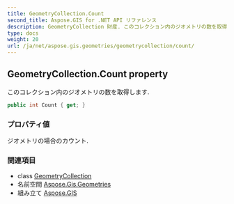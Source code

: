 ```yaml
---
title: GeometryCollection.Count
second_title: Aspose.GIS for .NET API リファレンス
description: GeometryCollection 財産. このコレクション内のジオメトリの数を取得します.
type: docs
weight: 20
url: /ja/net/aspose.gis.geometries/geometrycollection/count/
---
```

## GeometryCollection.Count property

このコレクション内のジオメトリの数を取得します.

```csharp
public int Count { get; }
```

### プロパティ値

ジオメトリの場合のカウント.

### 関連項目

* class [GeometryCollection](../)
* 名前空間 [Aspose.Gis.Geometries](../../geometrycollection/)
* 組み立て [Aspose.GIS](../../../)


